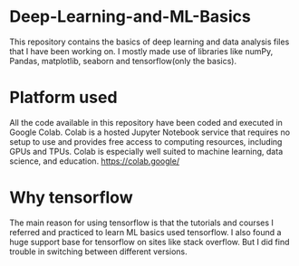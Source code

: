 # Deep-Learning-and-ML-Basics
This repository contains the basics of deep learning and data analysis files that I have been working on. 
I mostly made use of libraries like numPy, Pandas, matplotlib, seaborn and tensorflow(only the basics).

# Platform used
All the code available in this repository have been coded and executed in Google Colab. Colab is a hosted Jupyter Notebook service that requires no setup to use and provides free access to computing resources, including GPUs and TPUs. Colab is especially well suited to machine learning, data science, and education.
https://colab.google/

# Why tensorflow
The main reason for using tensorflow is that the tutorials and courses I referred and practiced to learn ML basics used tensorflow. I also found a huge support base for tensorflow on sites like stack overflow. 
But I did find trouble in switching between different versions.


